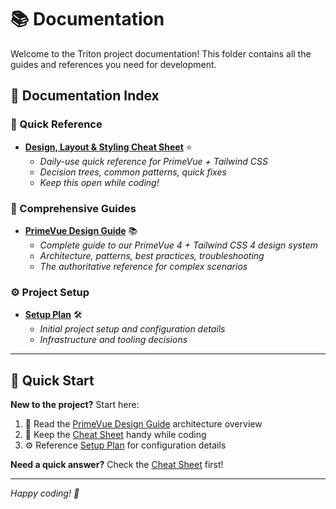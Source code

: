 # 📚 Documentation

Welcome to the Triton project documentation! This folder contains all the guides and references you need for development.

## 📖 **Documentation Index**

### **🚀 Quick Reference**
- **[Design, Layout & Styling Cheat Sheet](./Design-Layout-Styling-Cheat-Sheet.md)** ⭐
  - *Daily-use quick reference for PrimeVue + Tailwind CSS*
  - *Decision trees, common patterns, quick fixes*
  - *Keep this open while coding!*

### **📘 Comprehensive Guides**
- **[PrimeVue Design Guide](./PrimeVue-Design-Guide.md)** 📚
  - *Complete guide to our PrimeVue 4 + Tailwind CSS 4 design system*
  - *Architecture, patterns, best practices, troubleshooting*
  - *The authoritative reference for complex scenarios*

### **⚙️ Project Setup**
- **[Setup Plan](./Setup%20Plan.md)** 🛠️
  - *Initial project setup and configuration details*
  - *Infrastructure and tooling decisions*

---

## 🎯 **Quick Start**

**New to the project?** Start here:
1. 📘 Read the [PrimeVue Design Guide](./PrimeVue-Design-Guide.md) architecture overview
2. 🚀 Keep the [Cheat Sheet](./Design-Layout-Styling-Cheat-Sheet.md) handy while coding
3. ⚙️ Reference [Setup Plan](./Setup%20Plan.md) for configuration details

**Need a quick answer?** Check the [Cheat Sheet](./Design-Layout-Styling-Cheat-Sheet.md) first!

---

*Happy coding! 🎉* 